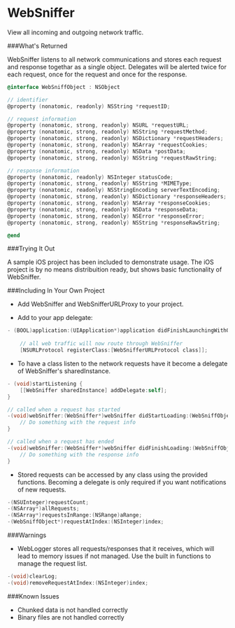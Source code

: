 WebSniffer
==========

View all incoming and outgoing network traffic.


###What's Returned

WebSniffer listens to all network communications and stores each request and response togethar as a single object. Delegates will be alerted twice for each request, once for the request and once for the response.

```objectivec
@interface WebSniffObject : NSObject

// identifier
@property (nonatomic, readonly) NSString *requestID;

// request information
@property (nonatomic, strong, readonly) NSURL *requestURL;
@property (nonatomic, strong, readonly) NSString *requestMethod;
@property (nonatomic, strong, readonly) NSDictionary *requestHeaders;
@property (nonatomic, strong, readonly) NSArray *requestCookies;
@property (nonatomic, strong, readonly) NSData *postData;
@property (nonatomic, strong, readonly) NSString *requestRawString;

// response information
@property (nonatomic, readonly) NSInteger statusCode;
@property (nonatomic, strong, readonly) NSString *MIMEType;
@property (nonatomic, readonly) NSStringEncoding serverTextEncoding;
@property (nonatomic, strong, readonly) NSDictionary *responseHeaders;
@property (nonatomic, strong, readonly) NSArray *responseCookies;
@property (nonatomic, strong, readonly) NSData *responseData;
@property (nonatomic, strong, readonly) NSError *responseError;
@property (nonatomic, strong, readonly) NSString *responseRawString;

@end
```


###Trying It Out

A sample iOS project has been included to demonstrate usage. The iOS project is by no means distribuition ready, but shows basic functionality of WebSniffer.


###Including In Your Own Project

* Add WebSniffer and WebSnifferURLProxy to your project.

* Add to your app delegate:
```objectivec
- (BOOL)application:(UIApplication*)application didFinishLaunchingWithOptions:(NSDictionary*)launchOptions {
	
	// all web traffic will now route through WebSniffer
	[NSURLProtocol registerClass:[WebSnifferURLProtocol class]];
```

* To have a class listen to the network requests have it become a delegate of WebSniffer's sharedInstance.
```objectivec
- (void)startListening {
	[[WebSniffer sharedInstance] addDelegate:self];
}

// called when a request has started
-(void)webSniffer:(WebSniffer*)webSniffer didStartLoading:(WebSniffObject*)aWebObject atIndex:(NSUInteger)requestIndex {
	// Do something with the request info
}

// called when a request has ended
-(void)webSniffer:(WebSniffer*)webSniffer didFinishLoading:(WebSniffObject*)aWebObject atIndex:(NSUInteger)requestIndex {
	// Do something with the response info
}
```

* Stored requests can be accessed by any class using the provided functions. Becoming a delegate is only required if you want notifications of new requests.

```objectivec
-(NSUInteger)requestCount;
-(NSArray*)allRequests;
-(NSArray*)requestsInRange:(NSRange)aRange;
-(WebSniffObject*)requestAtIndex:(NSInteger)index;
```


###Warnings

* WebLogger stores all requests/responses that it receives, which will lead to memory issues if not managed. Use the built in functions to manage the request list.

```objectivec
-(void)clearLog;
-(void)removeRequestAtIndex:(NSInteger)index;
```


###Known Issues

* Chunked data is not handled correctly
* Binary files are not handled correctly
